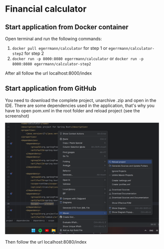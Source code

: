 # Financial calculator

## Start application from Docker container
Open terminal and run the following commands:
1. `docker pull egerrmann/calculator` for step 1 or `egerrmann/calculator-step2` for step 2
2. `docker run -p 8000:8080 egerrmann/calculator` or `docker run -p 8000:8080 egerrmann/calculator-step2`

After all follow the url localhost:8000/index

## Start application from GitHub
You need to download the complete project, unarchive .zip and open in the IDE.
There are some dependencies used in the application, that's why you have to
open pom.xml in the root folder and reload project (see the screenshot)

![img.png](img.png)

Then follow the url localhost:8080/index 